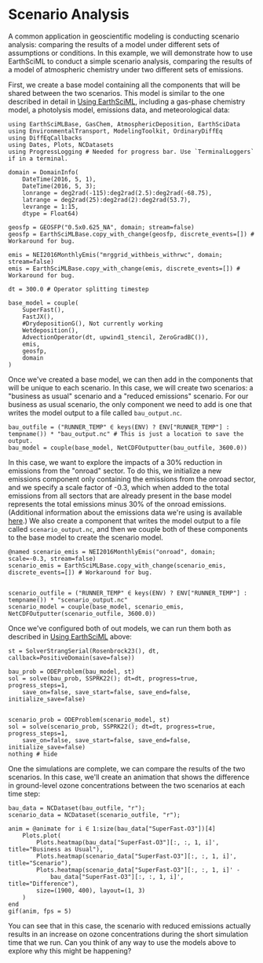 # Scenario Analysis

A common application in geoscientific modeling is conducting scenario analysis: comparing the results of a model under different sets of assumptions or conditions. In this example, we will demonstrate how to use EarthSciML to conduct a simple scenario analysis, comparing the results of a model of atmospheric chemistry under two different sets of emissions.

First, we create a base model containing all the components that will be shared between the two scenarios. This model is similar to the one described in detail in [Using EarthSciML](@ref), including a gas-phase chemistry model, a photolysis model, emissions data, and meteorological data:

```@example scenario_analysis
using EarthSciMLBase, GasChem, AtmosphericDeposition, EarthSciData
using EnvironmentalTransport, ModelingToolkit, OrdinaryDiffEq
using DiffEqCallbacks
using Dates, Plots, NCDatasets
using ProgressLogging # Needed for progress bar. Use `TerminalLoggers` if in a terminal.

domain = DomainInfo(
    DateTime(2016, 5, 1),
    DateTime(2016, 5, 3);
    lonrange = deg2rad(-115):deg2rad(2.5):deg2rad(-68.75),
    latrange = deg2rad(25):deg2rad(2):deg2rad(53.7),
    levrange = 1:15,
    dtype = Float64)

geosfp = GEOSFP("0.5x0.625_NA", domain; stream=false)
geosfp = EarthSciMLBase.copy_with_change(geosfp, discrete_events=[]) # Workaround for bug.

emis = NEI2016MonthlyEmis("mrggrid_withbeis_withrwc", domain; stream=false)
emis = EarthSciMLBase.copy_with_change(emis, discrete_events=[]) # Workaround for bug.

dt = 300.0 # Operator splitting timestep

base_model = couple(
    SuperFast(),
    FastJX(),
    #DrydepositionG(), Not currently working
    Wetdeposition(),
    AdvectionOperator(dt, upwind1_stencil, ZeroGradBC()),
    emis,
    geosfp,
    domain
)
```

Once we've created a base model, we can then add in the components that will be unique to each scenario. In this case, we will create two scenarios: a "business as usual" scenario and a "reduced emissions" scenario. For our business as usual scenario, the only component we need to add is one that writes the model output to a file called `bau_output.nc`.

```@example scenario_analysis
bau_outfile = ("RUNNER_TEMP" ∈ keys(ENV) ? ENV["RUNNER_TEMP"] : tempname()) * "bau_output.nc" # This is just a location to save the output.
bau_model = couple(base_model, NetCDFOutputter(bau_outfile, 3600.0))
```

In this case, we want to explore the impacts of a 30% reduction in emissions from the "onroad" sector.
To do this, we initialize a new emissions component only containing the emissions from the onroad sector, and we specify a scale factor of -0.3, which when added to the total emissions from all sectors that are already present in the base model represents the total emissions minus 30% of the onroad emissions.
(Additional information about the emissions data we're using is available [here](https://data.earthsci.dev/dev/api/#EarthSciData.NEI2016MonthlyEmis-Tuple{AbstractString,%20EarthSciMLBase.DomainInfo}).)
We also create a component that writes the model output to a file called `scenario_output.nc`, and then we couple both of these components to the base model to create the scenario model.

```@example scenario_analysis
@named scenario_emis = NEI2016MonthlyEmis("onroad", domain; scale=-0.3, stream=false)
scenario_emis = EarthSciMLBase.copy_with_change(scenario_emis, discrete_events=[]) # Workaround for bug.


scenario_outfile = ("RUNNER_TEMP" ∈ keys(ENV) ? ENV["RUNNER_TEMP"] : tempname()) * "scenario_output.nc"
scenario_model = couple(base_model, scenario_emis, NetCDFOutputter(scenario_outfile, 3600.0))
```

Once we've configured both of out models, we can run them both as described in [Using EarthSciML](@ref) above:

```@example scenario_analysis
st = SolverStrangSerial(Rosenbrock23(), dt, callback=PositiveDomain(save=false))

bau_prob = ODEProblem(bau_model, st)
sol = solve(bau_prob, SSPRK22(); dt=dt, progress=true, progress_steps=1,
    save_on=false, save_start=false, save_end=false, initialize_save=false)


scenario_prob = ODEProblem(scenario_model, st)
sol = solve(scenario_prob, SSPRK22(); dt=dt, progress=true, progress_steps=1,
    save_on=false, save_start=false, save_end=false, initialize_save=false)
nothing # hide
```

One the simulations are complete, we can compare the results of the two scenarios. 
In this case, we'll create an animation that shows the difference in ground-level ozone concentrations between the two scenarios at each time step:

```@example scenario_analysis
bau_data = NCDataset(bau_outfile, "r");
scenario_data = NCDataset(scenario_outfile, "r");

anim = @animate for i ∈ 1:size(bau_data["SuperFast₊O3"])[4]
    Plots.plot(
        Plots.heatmap(bau_data["SuperFast₊O3"][:, :, 1, i]', title="Business as Usual"),
        Plots.heatmap(scenario_data["SuperFast₊O3"][:, :, 1, i]', title="Scenario"),
        Plots.heatmap(scenario_data["SuperFast₊O3"][:, :, 1, i]' - 
            bau_data["SuperFast₊O3"][:, :, 1, i]', title="Difference"),
        size=(1900, 400), layout=(1, 3)
    )
end
gif(anim, fps = 5)
```

You can see that in this case, the scenario with reduced emissions actually results in an increase on ozone concentrations during the short simulation time that we run.
Can you think of any way to use the models above to explore why this might be happening?